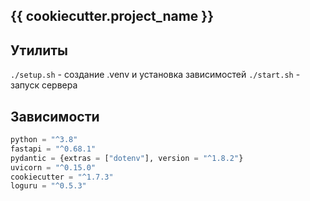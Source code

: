 ## {{ cookiecutter.project_name }}

## Утилиты
`./setup.sh` - создание .venv и установка зависимостей
`./start.sh` - запуск сервера

## Зависимости
```python
python = "^3.8"
fastapi = "^0.68.1"
pydantic = {extras = ["dotenv"], version = "^1.8.2"}
uvicorn = "^0.15.0"
cookiecutter = "^1.7.3"
loguru = "^0.5.3"
```